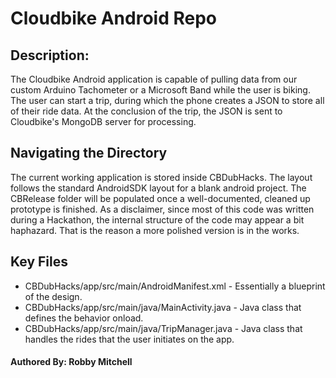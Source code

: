 # Cloudbike Android Repo

## Description:
  The Cloudbike Android application is capable of pulling data from our custom Arduino Tachometer or a Microsoft Band while the user is biking. The user can start a trip, during which the phone creates a JSON to store all of their ride data. At the conclusion of the trip, the JSON is sent to Cloudbike's MongoDB server for processing.
  
## Navigating the Directory
  The current working application is stored inside CBDubHacks. The layout follows the standard AndroidSDK layout for a blank android project. The CBRelease folder will be populated once a well-documented, cleaned up prototype is finished. As a disclaimer, since most of this code was written during a Hackathon, the internal structure of the code may appear a bit haphazard. That is the reason a more polished version is in the works.
  
## Key Files
* CBDubHacks/app/src/main/AndroidManifest.xml - Essentially a blueprint of the design.
* CBDubHacks/app/src/main/java/MainActivity.java - Java class that defines the behavior onload.
* CBDubHacks/app/src/main/java/TripManager.java - Java class that handles the rides that the user initiates on the app.


#### Authored By: Robby Mitchell
